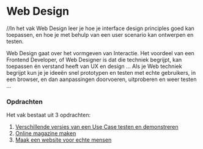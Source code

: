 # Web Design
//In het vak Web Design leer je hoe je interface design principles goed kan toepassen, en hoe je met behulp van een user scenario kan ontwerpen en testen.

Web Design gaat over het vormgeven van Interactie. Het voordeel van een Frontend Developer, of Web Designer is dat die techniek begrijpt, kan toepassen én verstand heeft van UX en design ... Als je Web techniek begrijpt kun je je ideeën snel prototypen en testen met echte gebruikers, in een browser, en dan aanpassingen doorvoeren, uitproberen en weer testen ...


### Opdrachten 
Het vak bestaat uit 3 opdrachten:

1. [Verschillende versies van een Use Case testen en demonstreren](/opdracht1)
2. [Online magazine maken](/opdracht1#opdracht-1b---online-magazine)
3. [Maak een website voor echte mensen](/opdracht2)
